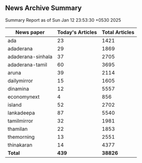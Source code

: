 <!-- @format -->
## News Archive Summary

Summary Report as of Sun Jan 12 23:53:30 +0530 2025

| News paper         | Today's Articles | Total Articles |
|--------------------|------------------|----------------|
| ada               | 23          | 1421        |
| adaderana               | 29          | 1869        |
| adaderana-sinhala               | 37          | 2705        |
| adaderana-tamil               | 60          | 3695        |
| aruna               | 39          | 2114        |
| dailymirror               | 15          | 1605        |
| dinamina               | 12          | 5557        |
| economynext               | 4          | 856        |
| island               | 52          | 2702        |
| lankadeepa               | 87          | 5540        |
| tamilmirror               | 32          | 1981        |
| thamilan               | 22          | 1853        |
| themorning               | 13          | 2551        |
| thinakaran               | 14          | 4377        |
| **Total**          | **439**      | **38826** |


